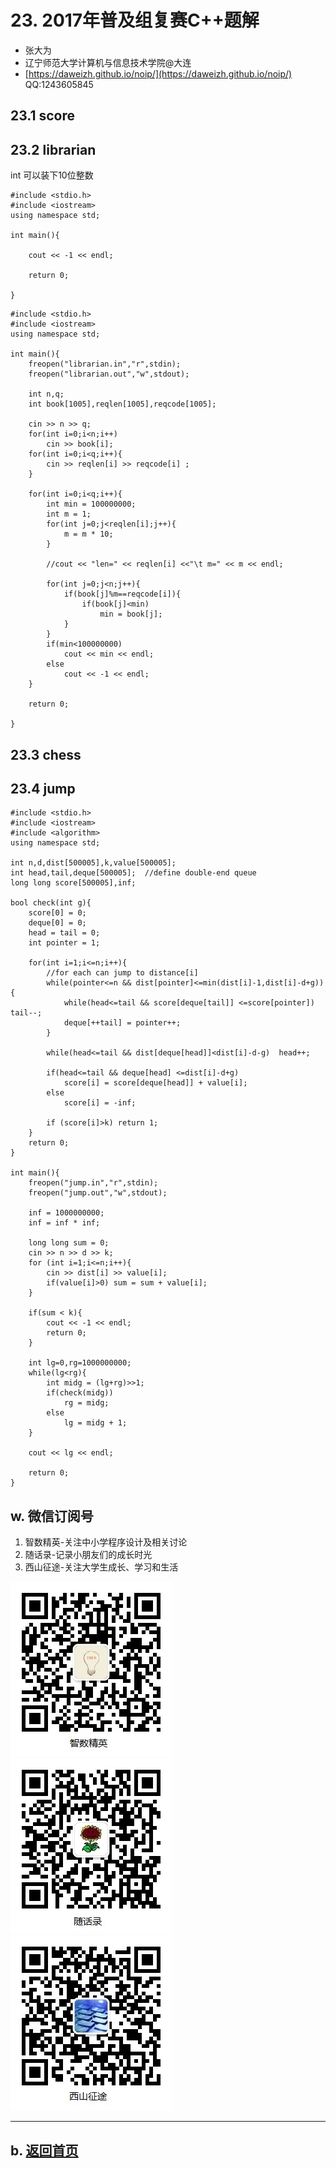 # 23. 2017年普及组复赛C++题解

- 张大为
- 辽宁师范大学计算机与信息技术学院@大连
- [https://daweizh.github.io/noip/](https://daweizh.github.io/noip/)  QQ:1243605845

## 23.1 score



## 23.2 librarian

int 可以装下10位整数

~~~
#include <stdio.h>
#include <iostream>
using namespace std;

int main(){
    
    cout << -1 << endl;
    
    return 0;

}
~~~


~~~
#include <stdio.h>
#include <iostream>
using namespace std;

int main(){
    freopen("librarian.in","r",stdin);
    freopen("librarian.out","w",stdout);
    
    int n,q;
    int book[1005],reqlen[1005],reqcode[1005];
    
    cin >> n >> q;
    for(int i=0;i<n;i++)
        cin >> book[i];
    for(int i=0;i<q;i++){
        cin >> reqlen[i] >> reqcode[i] ;
    }
    
    for(int i=0;i<q;i++){
        int min = 100000000;
        int m = 1;
        for(int j=0;j<reqlen[i];j++){
            m = m * 10;
        }
        
        //cout << "len=" << reqlen[i] <<"\t m=" << m << endl;
        
        for(int j=0;j<n;j++){
            if(book[j]%m==reqcode[i]){
                if(book[j]<min)
                    min = book[j];
            }
        }
        if(min<100000000)
            cout << min << endl;
        else
            cout << -1 << endl;
    }
    
    return 0;

}
~~~

## 23.3 chess




## 23.4 jump

~~~
#include <stdio.h>
#include <iostream>
#include <algorithm>
using namespace std;

int n,d,dist[500005],k,value[500005];
int head,tail,deque[500005];  //define double-end queue 
long long score[500005],inf;

bool check(int g){
    score[0] = 0;
    deque[0] = 0;
    head = tail = 0;
    int pointer = 1;
    
    for(int i=1;i<=n;i++){
        //for each can jump to distance[i]
        while(pointer<=n && dist[pointer]<=min(dist[i]-1,dist[i]-d+g)){
            while(head<=tail && score[deque[tail]] <=score[pointer])  tail--;
            deque[++tail] = pointer++;
        }

        while(head<=tail && dist[deque[head]]<dist[i]-d-g)  head++;
            
        if(head<=tail && deque[head] <=dist[i]-d+g) 
            score[i] = score[deque[head]] + value[i];
        else
            score[i] = -inf;
        
        if (score[i]>k) return 1;
    }
    return 0;
}

int main(){
    freopen("jump.in","r",stdin);
    freopen("jump.out","w",stdout);
    
    inf = 1000000000;
    inf = inf * inf;
    
    long long sum = 0;
    cin >> n >> d >> k;
    for (int i=1;i<=n;i++){
        cin >> dist[i] >> value[i];
        if(value[i]>0) sum = sum + value[i];
    }
    
    if(sum < k){
        cout << -1 << endl;
        return 0;
    }
    
    int lg=0,rg=1000000000;
    while(lg<rg){
        int midg = (lg+rg)>>1;
        if(check(midg)) 
            rg = midg;
        else
            lg = midg + 1;
    }
    
    cout << lg << endl;
    
    return 0;
}

~~~






    
## w. 微信订阅号

1. 智数精英-关注中小学程序设计及相关讨论
2. 随话录-记录小朋友们的成长时光
2. 西山征途-关注大学生成长、学习和生活

![欢迎关注“智数精英”订阅号](../../../assets/me/img/idea8.jpg)
![欢迎关注“随话录”订阅号](../../../assets/me/img/shl8.jpg)
![欢迎关注“西山征途”订阅号](../../../assets/me/img/xszt8.jpg)

----------

## b. [返回首页](../../../)
    





